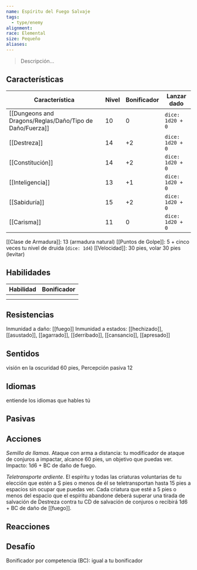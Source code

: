 ```yaml
---
name: Espíritu del Fuego Salvaje
tags:
  - type/enemy
alignment: 
race: Elemental
size: Pequeño
aliases:
---
```

> Descripción...
## Características
| Característica   | Nivel | Bonificador | Lanzar dado |
| ---------------- | ----- | ----------- | ----------- |
| [[Dungeons and Dragons/Reglas/Daño/Tipo de Daño/Fuerza]]       | 10     | 0           | `dice: 1d20 + 0` |
| [[Destreza]]     | 14     | +2           | `dice: 1d20 + 0`            |
| [[Constitución]] | 14     | +2           | `dice: 1d20 + 0`            |
| [[Inteligencia]] | 13     | +1           | `dice: 1d20 + 0`            |
| [[Sabiduría]]    | 15     | +2           | `dice: 1d20 + 0`            |
| [[Carisma]]      | 11     | 0           | `dice: 1d20 + 0`            |

[[Clase de Armadura]]: 13 (armadura natural)
[[Puntos de Golpe]]: 5 + cinco veces tu nivel de druida (`dice: 1d4`)
[[Velocidad]]: 30 pies, volar 30 pies (levitar)
## Habilidades
| Habilidad | Bonificador |
| --------- | ----------- |
|           |             |
|           |             |
## Resistencias

Inmunidad a daño: [[fuego]]
Inmunidad a estados: [[hechizado]], [[asustado]], [[agarrado]], [[derribado]], [[cansancio]], [[apresado]]
## Sentidos

visión en la oscuridad 60 pies, Percepción pasiva 12
## Idiomas

entiende los idiomas que hables tú
## Pasivas

## Acciones

*Semilla de llamas*. Ataque con arma a distancia: tu modificador de ataque de conjuros a impactar,
alcance 60 pies, un objetivo que puedas ver. Impacto: 1d6 + BC de daño de fuego.

*Teletransporte ardiente*. El espíritu y todas las criaturas voluntarias de tu elección que estén a S pies o menos de él se teletransportan hasta 15 pies a espacios sin ocupar que puedas ver. Cada criatura que esté a 5 pies o menos del espacio que el espíritu abandone deberá superar una tirada de salvación de Destreza contra tu CD de salvación de conjuros o recibirá 1d6 + BC de daño de [[fuego]].
## Reacciones

## Desafío

Bonificador por competencia (BC): igual a tu bonificador


